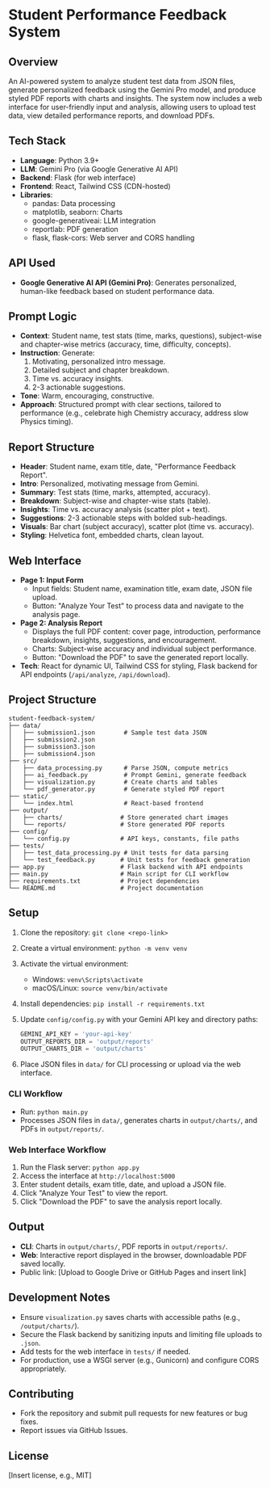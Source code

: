 # Student Performance Feedback System

## Overview

An AI-powered system to analyze student test data from JSON files, generate personalized feedback using the Gemini Pro model, and produce styled PDF reports with charts and insights. The system now includes a web interface for user-friendly input and analysis, allowing users to upload test data, view detailed performance reports, and download PDFs.

## Tech Stack

- **Language**: Python 3.9+
- **LLM**: Gemini Pro (via Google Generative AI API)
- **Backend**: Flask (for web interface)
- **Frontend**: React, Tailwind CSS (CDN-hosted)
- **Libraries**:
  - pandas: Data processing
  - matplotlib, seaborn: Charts
  - google-generativeai: LLM integration
  - reportlab: PDF generation
  - flask, flask-cors: Web server and CORS handling

## API Used

- **Google Generative AI API (Gemini Pro)**: Generates personalized, human-like feedback based on student performance data.

## Prompt Logic

- **Context**: Student name, test stats (time, marks, questions), subject-wise and chapter-wise metrics (accuracy, time, difficulty, concepts).
- **Instruction**: Generate:
  1. Motivating, personalized intro message.
  2. Detailed subject and chapter breakdown.
  3. Time vs. accuracy insights.
  4. 2-3 actionable suggestions.
- **Tone**: Warm, encouraging, constructive.
- **Approach**: Structured prompt with clear sections, tailored to performance (e.g., celebrate high Chemistry accuracy, address slow Physics timing).

## Report Structure

- **Header**: Student name, exam title, date, "Performance Feedback Report".
- **Intro**: Personalized, motivating message from Gemini.
- **Summary**: Test stats (time, marks, attempted, accuracy).
- **Breakdown**: Subject-wise and chapter-wise stats (table).
- **Insights**: Time vs. accuracy analysis (scatter plot + text).
- **Suggestions**: 2-3 actionable steps with bolded sub-headings.
- **Visuals**: Bar chart (subject accuracy), scatter plot (time vs. accuracy).
- **Styling**: Helvetica font, embedded charts, clean layout.

## Web Interface

- **Page 1: Input Form**
  - Input fields: Student name, examination title, exam date, JSON file upload.
  - Button: "Analyze Your Test" to process data and navigate to the analysis page.
- **Page 2: Analysis Report**
  - Displays the full PDF content: cover page, introduction, performance breakdown, insights, suggestions, and encouragement.
  - Charts: Subject-wise accuracy and individual subject performance.
  - Button: "Download the PDF" to save the generated report locally.
- **Tech**: React for dynamic UI, Tailwind CSS for styling, Flask backend for API endpoints (`/api/analyze`, `/api/download`).

## Project Structure

```
student-feedback-system/
├── data/
│   ├── submission1.json        # Sample test data JSON
│   ├── submission2.json
│   ├── submission3.json
│   ├── submission4.json
├── src/
│   ├── data_processing.py      # Parse JSON, compute metrics
│   ├── ai_feedback.py          # Prompt Gemini, generate feedback
│   ├── visualization.py        # Create charts and tables
│   └── pdf_generator.py        # Generate styled PDF report
├── static/
│   └── index.html              # React-based frontend
├── output/
│   ├── charts/                # Store generated chart images
│   └── reports/               # Store generated PDF reports
├── config/
│   └── config.py              # API keys, constants, file paths
├── tests/
│   ├── test_data_processing.py # Unit tests for data parsing
│   └── test_feedback.py       # Unit tests for feedback generation
├── app.py                     # Flask backend with API endpoints
├── main.py                    # Main script for CLI workflow
├── requirements.txt           # Project dependencies
└── README.md                  # Project documentation
```

## Setup

1. Clone the repository: `git clone <repo-link>`

2. Create a virtual environment: `python -m venv venv`

3. Activate the virtual environment:

   - Windows: `venv\Scripts\activate`
   - macOS/Linux: `source venv/bin/activate`

4. Install dependencies: `pip install -r requirements.txt`

5. Update `config/config.py` with your Gemini API key and directory paths:

   ```python
   GEMINI_API_KEY = 'your-api-key'
   OUTPUT_REPORTS_DIR = 'output/reports'
   OUTPUT_CHARTS_DIR = 'output/charts'
   ```

6. Place JSON files in `data/` for CLI processing or upload via the web interface.

### CLI Workflow

- Run: `python main.py`
- Processes JSON files in `data/`, generates charts in `output/charts/`, and PDFs in `output/reports/`.

### Web Interface Workflow

1. Run the Flask server: `python app.py`
2. Access the interface at `http://localhost:5000`
3. Enter student details, exam title, date, and upload a JSON file.
4. Click "Analyze Your Test" to view the report.
5. Click "Download the PDF" to save the analysis report locally.

## Output

- **CLI**: Charts in `output/charts/`, PDF reports in `output/reports/`.
- **Web**: Interactive report displayed in the browser, downloadable PDF saved locally.
- Public link: \[Upload to Google Drive or GitHub Pages and insert link\]

## Development Notes

- Ensure `visualization.py` saves charts with accessible paths (e.g., `/output/charts/`).
- Secure the Flask backend by sanitizing inputs and limiting file uploads to `.json`.
- Add tests for the web interface in `tests/` if needed.
- For production, use a WSGI server (e.g., Gunicorn) and configure CORS appropriately.

## Contributing

- Fork the repository and submit pull requests for new features or bug fixes.
- Report issues via GitHub Issues.

## License

\[Insert license, e.g., MIT\]